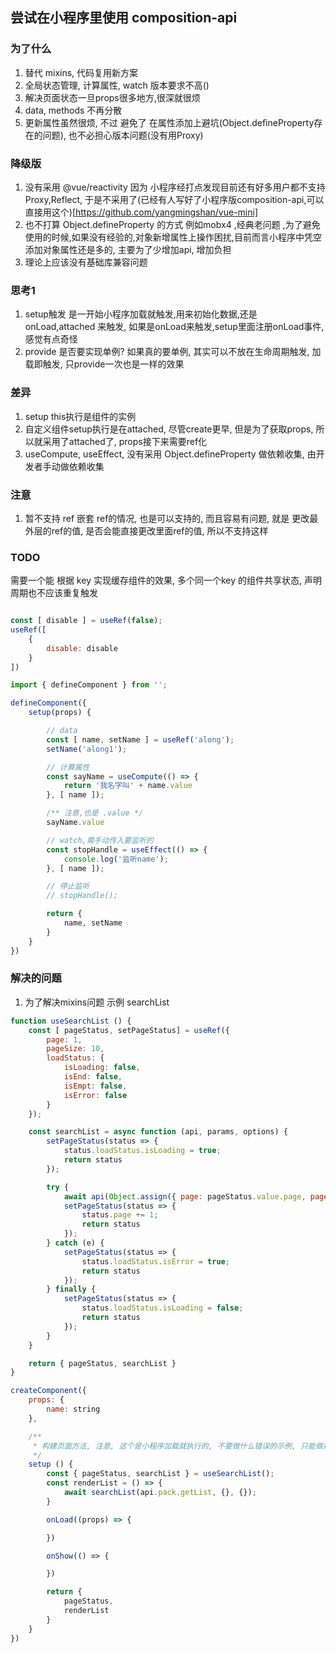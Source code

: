 ## 尝试在小程序里使用 composition-api

### 为了什么
1. 替代 mixins, 代码复用新方案
2. 全局状态管理, 计算属性, watch 版本要求不高()
3. 解决页面状态一旦props很多地方,很深就很烦
4. data, methods 不再分散 
5. 更新属性虽然很烦, 不过 避免了 在属性添加上避坑(Object.defineProperty存在的问题), 也不必担心版本问题(没有用Proxy)


### 降级版
1. 没有采用 @vue/reactivity 因为 小程序经打点发现目前还有好多用户都不支持 Proxy,Reflect, 于是不采用了(已经有人写好了小程序版composition-api,可以直接用这个)[https://github.com/yangmingshan/vue-mini]
2. 也不打算 Object.defineProperty 的方式 例如mobx4 ,经典老问题 ,为了避免使用的时候,如果没有经验的,对象新增属性上操作困扰,目前而言小程序中凭空添加对象属性还是多的, 主要为了少增加api, 增加负担
3. 理论上应该没有基础库兼容问题


### 思考1
1. setup触发 是一开始小程序加载就触发,用来初始化数据,还是 onLoad,attached 来触发, 如果是onLoad来触发,setup里面注册onLoad事件,感觉有点奇怪
2. provide 是否要实现单例? 如果真的要单例, 其实可以不放在生命周期触发, 加载即触发, 只provide一次也是一样的效果


### 差异
1. setup this执行是组件的实例
2. 自定义组件setup执行是在attached, 尽管create更早, 但是为了获取props, 所以就采用了attached了, props接下来需要ref化
3. useCompute, useEffect, 没有采用 Object.defineProperty 做依赖收集, 由开发者手动做依赖收集


### 注意
1. 暂不支持 ref 嵌套 ref的情况, 也是可以支持的, 而且容易有问题, 就是 更改最外层的ref的值, 是否会能直接更改里面ref的值, 所以不支持这样

### TODO
需要一个能 根据 key 实现缓存组件的效果, 多个同一个key 的组件共享状态, 声明周期也不应该重复触发


```js

const [ disable ] = useRef(false);
useRef([
    {
        disable: disable 
    }
])

```


```js
import { defineComponent } from '';

defineComponent({
    setup(props) {

        // data
        const [ name, setName ] = useRef('along');
        setName('along1');

        // 计算属性
        const sayName = useCompute(() => {
            return '我名字叫' + name.value
        }, [ name ]);

        /** 注意,也是 .value */
        sayName.value

        // watch,需手动传入要监听的
        const stopHandle = useEffect(() => {
            console.log('监听name');            
        }, [ name ]);

        // 停止监听
        // stopHandle();

        return {
            name, setName
        }
    }
})


```

### 解决的问题
1. 为了解决mixins问题
示例 searchList

```js
function useSearchList () {
    const [ pageStatus, setPageStatus] = useRef({
        page: 1,
        pageSize: 10,
        loadStatus: {
            isLoading: false,
            isEnd: false,
            isEmpt: false,
            isError: false
        }
    });

    const searchList = async function (api, params, options) {
        setPageStatus(status => {
            status.loadStatus.isLoading = true;
            return status
        });

        try {
            await api(Object.assign({ page: pageStatus.value.page, pageSize: pageStatus.value.pageSize }, params));
            setPageStatus(status => {
                status.page += 1;
                return status
            });
        } catch (e) {
            setPageStatus(status => {
                status.loadStatus.isError = true;
                return status
            });
        } finally {
            setPageStatus(status => {
                status.loadStatus.isLoading = false;
                return status
            });
        }
    }

    return { pageStatus, searchList }
}

createComponent({
    props: {
        name: string
    },

    /** 
     * 构建页面方法, 注意, 这个是小程序加载就执行的, 不要做什么错误的示例, 只能做初始化的
     */
    setup () {
        const { pageStatus, searchList } = useSearchList();
        const renderList = () => {
            await searchList(api.pack.getList, {}, {});
        }

        onLoad((props) => {

        })

        onShow(() => {

        })

        return {
            pageStatus,
            renderList
        }
    }
})

```